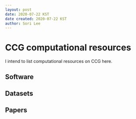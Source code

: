 ```yaml
---
layout: post
date: 2020-07-22 KST
date created: 2020-07-22 KST
author: Sori Lee
---
```


# CCG computational resources

I intend to list computational resources on CCG here.

## Software

## Datasets

<!--Groningen Meaning Bank-->

## Papers


